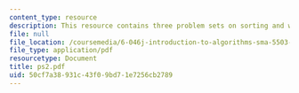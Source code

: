```yaml
---
content_type: resource
description: This resource contains three problem sets on sorting and weighted median.
file: null
file_location: /coursemedia/6-046j-introduction-to-algorithms-sma-5503-fall-2005/50cf7a38931c43f09bd71e7256cb2789_ps2.pdf
file_type: application/pdf
resourcetype: Document
title: ps2.pdf
uid: 50cf7a38-931c-43f0-9bd7-1e7256cb2789
---
```

